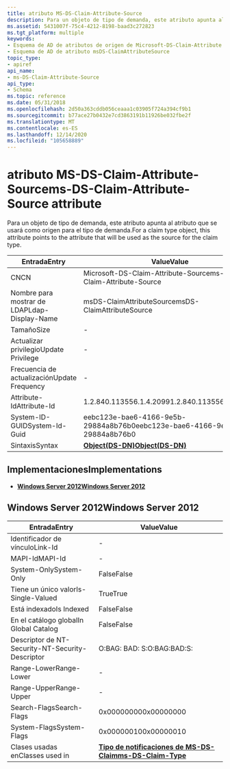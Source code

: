 ```yaml
---
title: atributo MS-DS-Claim-Attribute-Source
description: Para un objeto de tipo de demanda, este atributo apunta al atributo que se usará como origen para el tipo de demanda.
ms.assetid: 5431007f-75c4-4212-8198-baad3c272823
ms.tgt_platform: multiple
keywords:
- Esquema de AD de atributos de origen de Microsoft-DS-Claim-Attribute
- Esquema de AD de atributo msDS-ClaimAttributeSource
topic_type:
- apiref
api_name:
- ms-DS-Claim-Attribute-Source
api_type:
- Schema
ms.topic: reference
ms.date: 05/31/2018
ms.openlocfilehash: 2d50a363cddb056ceaaa1c03905f724a394cf9b1
ms.sourcegitcommit: b77ace27b0432e7cd3863191b11926be032fbe2f
ms.translationtype: MT
ms.contentlocale: es-ES
ms.lasthandoff: 12/14/2020
ms.locfileid: "105658889"
---
```

# <a name="ms-ds-claim-attribute-source-attribute"></a><span data-ttu-id="c5d3c-105">atributo MS-DS-Claim-Attribute-Source</span><span class="sxs-lookup"><span data-stu-id="c5d3c-105">ms-DS-Claim-Attribute-Source attribute</span></span>

<span data-ttu-id="c5d3c-106">Para un objeto de tipo de demanda, este atributo apunta al atributo que se usará como origen para el tipo de demanda.</span><span class="sxs-lookup"><span data-stu-id="c5d3c-106">For a claim type object, this attribute points to the attribute that will be used as the source for the claim type.</span></span>



| <span data-ttu-id="c5d3c-107">Entrada</span><span class="sxs-lookup"><span data-stu-id="c5d3c-107">Entry</span></span> | <span data-ttu-id="c5d3c-108">Value</span><span class="sxs-lookup"><span data-stu-id="c5d3c-108">Value</span></span> |
|-------------------|-----------------------------------------|
| <span data-ttu-id="c5d3c-109">CN</span><span class="sxs-lookup"><span data-stu-id="c5d3c-109">CN</span></span>                | <span data-ttu-id="c5d3c-110">Microsoft-DS-Claim-Attribute-Source</span><span class="sxs-lookup"><span data-stu-id="c5d3c-110">ms-DS-Claim-Attribute-Source</span></span>            |
| <span data-ttu-id="c5d3c-111">Nombre para mostrar de LDAP</span><span class="sxs-lookup"><span data-stu-id="c5d3c-111">Ldap-Display-Name</span></span> | <span data-ttu-id="c5d3c-112">msDS-ClaimAttributeSource</span><span class="sxs-lookup"><span data-stu-id="c5d3c-112">msDS-ClaimAttributeSource</span></span>               |
| <span data-ttu-id="c5d3c-113">Tamaño</span><span class="sxs-lookup"><span data-stu-id="c5d3c-113">Size</span></span>              | \-                                      |
| <span data-ttu-id="c5d3c-114">Actualizar privilegio</span><span class="sxs-lookup"><span data-stu-id="c5d3c-114">Update Privilege</span></span>  | \-                                      |
| <span data-ttu-id="c5d3c-115">Frecuencia de actualización</span><span class="sxs-lookup"><span data-stu-id="c5d3c-115">Update Frequency</span></span>  | \-                                      |
| <span data-ttu-id="c5d3c-116">Attribute-Id</span><span class="sxs-lookup"><span data-stu-id="c5d3c-116">Attribute-Id</span></span>      | <span data-ttu-id="c5d3c-117">1.2.840.113556.1.4.2099</span><span class="sxs-lookup"><span data-stu-id="c5d3c-117">1.2.840.113556.1.4.2099</span></span>                 |
| <span data-ttu-id="c5d3c-118">System-ID-GUID</span><span class="sxs-lookup"><span data-stu-id="c5d3c-118">System-Id-Guid</span></span>    | <span data-ttu-id="c5d3c-119">eebc123e-bae6-4166-9e5b-29884a8b76b0</span><span class="sxs-lookup"><span data-stu-id="c5d3c-119">eebc123e-bae6-4166-9e5b-29884a8b76b0</span></span>    |
| <span data-ttu-id="c5d3c-120">Sintaxis</span><span class="sxs-lookup"><span data-stu-id="c5d3c-120">Syntax</span></span>            | [<span data-ttu-id="c5d3c-121">**Object(DS-DN)**</span><span class="sxs-lookup"><span data-stu-id="c5d3c-121">**Object(DS-DN)**</span></span>](s-object-ds-dn.md) |



## <a name="implementations"></a><span data-ttu-id="c5d3c-122">Implementaciones</span><span class="sxs-lookup"><span data-stu-id="c5d3c-122">Implementations</span></span>

-   [<span data-ttu-id="c5d3c-123">**Windows Server 2012**</span><span class="sxs-lookup"><span data-stu-id="c5d3c-123">**Windows Server 2012**</span></span>](#windows-server-2012)

## <a name="windows-server-2012"></a><span data-ttu-id="c5d3c-124">Windows Server 2012</span><span class="sxs-lookup"><span data-stu-id="c5d3c-124">Windows Server 2012</span></span>



| <span data-ttu-id="c5d3c-125">Entrada</span><span class="sxs-lookup"><span data-stu-id="c5d3c-125">Entry</span></span> | <span data-ttu-id="c5d3c-126">Value</span><span class="sxs-lookup"><span data-stu-id="c5d3c-126">Value</span></span> |
|------------------------|---------------------------------------------------------|
| <span data-ttu-id="c5d3c-127">Identificador de vínculo</span><span class="sxs-lookup"><span data-stu-id="c5d3c-127">Link-Id</span></span>                | \-                                                      |
| <span data-ttu-id="c5d3c-128">MAPI-Id</span><span class="sxs-lookup"><span data-stu-id="c5d3c-128">MAPI-Id</span></span>                | \-                                                      |
| <span data-ttu-id="c5d3c-129">System-Only</span><span class="sxs-lookup"><span data-stu-id="c5d3c-129">System-Only</span></span>            | <span data-ttu-id="c5d3c-130">False</span><span class="sxs-lookup"><span data-stu-id="c5d3c-130">False</span></span>                                                   |
| <span data-ttu-id="c5d3c-131">Tiene un único valor</span><span class="sxs-lookup"><span data-stu-id="c5d3c-131">Is-Single-Valued</span></span>       | <span data-ttu-id="c5d3c-132">True</span><span class="sxs-lookup"><span data-stu-id="c5d3c-132">True</span></span>                                                    |
| <span data-ttu-id="c5d3c-133">Está indexado</span><span class="sxs-lookup"><span data-stu-id="c5d3c-133">Is Indexed</span></span>             | <span data-ttu-id="c5d3c-134">False</span><span class="sxs-lookup"><span data-stu-id="c5d3c-134">False</span></span>                                                   |
| <span data-ttu-id="c5d3c-135">En el catálogo global</span><span class="sxs-lookup"><span data-stu-id="c5d3c-135">In Global Catalog</span></span>      | <span data-ttu-id="c5d3c-136">False</span><span class="sxs-lookup"><span data-stu-id="c5d3c-136">False</span></span>                                                   |
| <span data-ttu-id="c5d3c-137">Descriptor de NT-Security-</span><span class="sxs-lookup"><span data-stu-id="c5d3c-137">NT-Security-Descriptor</span></span> | <span data-ttu-id="c5d3c-138">O:BAG: BAD: S:</span><span class="sxs-lookup"><span data-stu-id="c5d3c-138">O:BAG:BAD:S:</span></span>                                            |
| <span data-ttu-id="c5d3c-139">Range-Lower</span><span class="sxs-lookup"><span data-stu-id="c5d3c-139">Range-Lower</span></span>            | \-                                                      |
| <span data-ttu-id="c5d3c-140">Range-Upper</span><span class="sxs-lookup"><span data-stu-id="c5d3c-140">Range-Upper</span></span>            | \-                                                      |
| <span data-ttu-id="c5d3c-141">Search-Flags</span><span class="sxs-lookup"><span data-stu-id="c5d3c-141">Search-Flags</span></span>           | <span data-ttu-id="c5d3c-142">0x00000000</span><span class="sxs-lookup"><span data-stu-id="c5d3c-142">0x00000000</span></span>                                              |
| <span data-ttu-id="c5d3c-143">System-Flags</span><span class="sxs-lookup"><span data-stu-id="c5d3c-143">System-Flags</span></span>           | <span data-ttu-id="c5d3c-144">0x00000010</span><span class="sxs-lookup"><span data-stu-id="c5d3c-144">0x00000010</span></span>                                              |
| <span data-ttu-id="c5d3c-145">Clases usadas en</span><span class="sxs-lookup"><span data-stu-id="c5d3c-145">Classes used in</span></span>        | [<span data-ttu-id="c5d3c-146">**Tipo de notificaciones de MS-DS-Claim**</span><span class="sxs-lookup"><span data-stu-id="c5d3c-146">**ms-DS-Claim-Type**</span></span>](c-msds-claimtype.md)<br/> |



 

 





